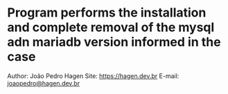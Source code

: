 # Program performs the installation and complete removal of the mysql adn mariadb version informed in the case
Author: João Pedro Hagen
Site: https://hagen.dev.br
E-mail: joaopedro@hagen.dev.br
